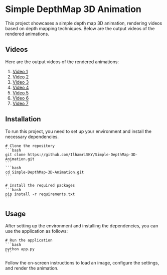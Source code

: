 Simple DepthMap 3D Animation
============================

This project showcases a simple depth map 3D animation, rendering videos based on depth mapping techniques. Below are the output videos of the rendered animations.

Videos
------
Here are the output videos of the rendered animations:

1. [Video 1](result/1.mp4)
2. [Video 2](result/2.mp4)
3. [Video 3](result/3.mp4)
4. [Video 4](result/4.mp4)
5. [Video 5](result/5.mp4)
6. [Video 6](result/6.mp4)
7. [Video 7](result/7.mp4)

Installation
------------

To run this project, you need to set up your environment and install the necessary dependencies.

    # Clone the repository
    ```bash
    git clone https://github.com/IlhamriSKY/Simple-DepthMap-3D-Animation.git
    ```
    ```bash
    cd Simple-DepthMap-3D-Animation.git
    ```
    
    # Install the required packages
    ```bash
    pip install -r requirements.txt
    ```

Usage
-----

After setting up the environment and installing the dependencies, you can use the application as follows:
    
    # Run the application
    ```bash
    python app.py
    ```

Follow the on-screen instructions to load an image, configure the settings, and render the animation.